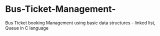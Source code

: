 # Bus-Ticket-Management-
Bus Ticket booking Management using basic data structures -  linked list, Queue in C language
